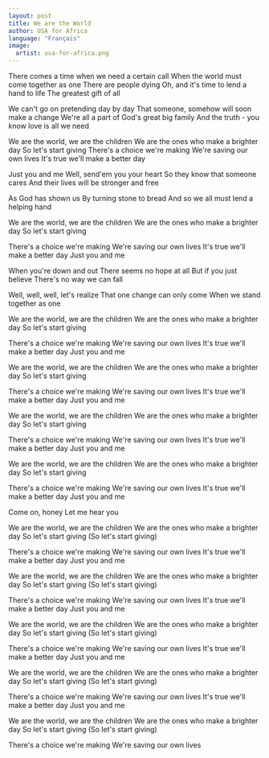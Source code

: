 ```yaml
---
layout: post
title: We are the World
author: USA for Africa
language: "Français"
image:
  artist: usa-for-africa.png
---
```


There comes a time when we need a certain call
When the world must come together as one
There are people dying
Oh, and it's time to lend a hand to life
The greatest gift of all

We can't go on pretending day by day
That someone, somehow will soon make a change
We're all a part of God's great big family
And the truth - you know love is all we need

We are the world, we are the children
We are the ones who make a brighter day
So let's start giving
There's a choice we're making
We're saving our own lives
It's true we'll make a better day

Just you and me
Well, send'em you your heart
So they know that someone cares
And their lives will be stronger and free

As God has shown us
By turning stone to bread
And so we all must lend a helping hand

We are the world, we are the children
We are the ones who make a brighter day
So let's start giving

There's a choice we're making
We're saving our own lives
It's true we'll make a better day
Just you and me

When you're down and out
There seems no hope at all
But if you just believe
There's no way we can fall

Well, well, well, let's realize
That one change can only come
When we stand together as one

We are the world, we are the children
We are the ones who make a brighter day
So let's start giving

There's a choice we're making
We're saving our own lives
It's true we'll make a better day
Just you and me

We are the world, we are the children
We are the ones who make a brighter day
So let's start giving

There's a choice we're making
We're saving our own lives
It's true we'll make a better day
Just you and me

We are the world, we are the children
We are the ones who make a brighter day
So let's start giving

There's a choice we're making
We're saving our own lives
It's true we'll make a better day
Just you and me

We are the world, we are the children
We are the ones who make a brighter day
So let's start giving

There's a choice we're making
We're saving our own lives
It's true we'll make a better day
Just you and me

Come on, honey
Let me hear you

We are the world, we are the children
We are the ones who make a brighter day
So let's start giving
(So let's start giving)

There's a choice we're making
We're saving our own lives
It's true we'll make a better day
Just you and me

We are the world, we are the children
We are the ones who make a brighter day
So let's start giving
(So let's start giving)

There's a choice we're making
We're saving our own lives
It's true we'll make a better day
Just you and me

We are the world, we are the children
We are the ones who make a brighter day
So let's start giving
(So let's start giving)

There's a choice we're making
We're saving our own lives
It's true we'll make a better day
Just you and me

We are the world, we are the children
We are the ones who make a brighter day
So let's start giving
(So let's start giving)

There's a choice we're making
We're saving our own lives
It's true we'll make a better day
Just you and me

We are the world, we are the children
We are the ones who make a brighter day
So let's start giving
(So let's start giving)

There's a choice we're making
We're saving our own lives
